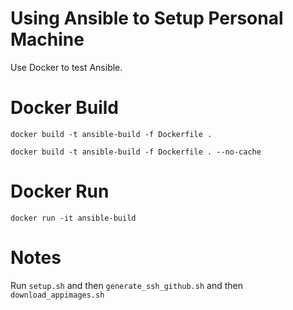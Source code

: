 # Using Ansible to Setup Personal Machine

Use Docker to test Ansible.

# Docker Build

```
docker build -t ansible-build -f Dockerfile .
```

```
docker build -t ansible-build -f Dockerfile . --no-cache
```

# Docker Run

```
docker run -it ansible-build
```

# Notes

Run `setup.sh` and then `generate_ssh_github.sh` and then `download_appimages.sh`


